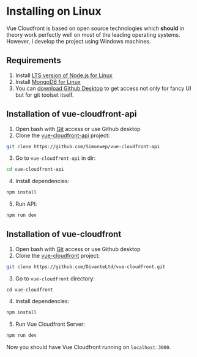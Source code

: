 # Installing on Linux
Vue Cloudfront is based on open source technologies which **should** in theory work perfectly well on most of the leading operating systems.
However, I develop the project using Windows machines.

## Requirements

1. Install [LTS version of Node.js for Linux](https://nodejs.org/en/download/package-manager/)
2. Install [MongoDB for Linux](https://docs.mongodb.com/manual/administration/install-on-linux/)
3. You can [download Github Desktop](https://desktop.github.com/) to get access not only for fancy UI but for git toolset itself.

## Installation of vue-cloudfront-api

1. Open bash with [Git](https://git-scm.com/download/win) access or use Github desktop
2. Clone the [vue-cloudfront-api](https://github.com/Simonwep/vue-cloudfront-api) project:

```bash
git clone https://github.com/Simonwep/vue-cloudfront-api
```

3. Go to `vue-cloudfront-api` in dir:

```bash
cd vue-cloudfront-api
```

4. Install dependencies:

```bash
npm install
```

5. Run API:

```bash
npm run dev
```

## Installation of vue-cloudfront

1. Open bash with [Git](https://git-scm.com/download/win) access or use Github desktop
2. Clone the [vue-cloudfront](https://github.com/Simonwep/vue-cloudfront) project:

```bash
git clone https://github.com/DivanteLtd/vue-cloudfront.git
```

3. Go to `vue-cloudfront` directory:

```
cd vue-cloudfront
```

4. Install dependencies:

```bash
npm install
```

5. Run Vue Cloudfront Server:

```bash
npm run dev
```

Now you should have Vue Cloudfront running on `localhost:3000`.
